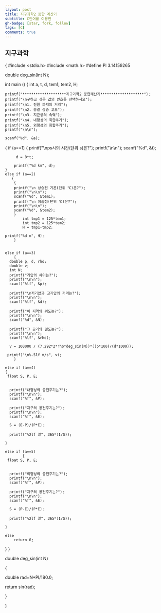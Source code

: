 ```yaml
---
layout: post
title: 지구과학2 종합 계산기
subtitle: C언어를 이용한
gh-badge: [star, fork, follow]
tags: [C]
comments: true
---
```



## 지구과학

{
#include <stdio.h>
#include <math.h>
#define PI 3.14159265

double deg_sin(int N);


int main ()
{
    int a, t, d, tem1, tem2, H;

    printf("********************지구과학2 종합계산기********************");
    printf("\n구하고 싶은 값의 번호를 선택하시오");
    printf("\n1. 진원 까지의 거리");
    printf("\n2. 응결 상승 고도");
    printf("\n3. 지균풍의 속력");
    printf("\n4. 내행성의 회합주기");
    printf("\n5. 외행성의 회합주기");
    printf("\n\n");

    scanf("%d", &a);


{
    if (a==1)
    {
        printf("\nps시의 시간(단위 s)은?");
        printf("\n\n");
        scanf("%d", &t);

         d = 8*t;

        printf("%d km", d);
    }
    else if (a==2)
       {
        {
        printf("\n 상승전 기온(단위 ℃)은?");
        printf("\n\n");
        scanf("%d", &tem1);
        printf("\n 이슬점(단위 ℃)은?");
        printf("\n\n");
        scanf("%d", &tem2);
        }
            int tmp1 = 125*tem1;
            int tmp2 = 125*tem2;
            H = tmp1-tmp2;

    printf("%d m", H);
        }


    else if (a==3)
        {
      double p, d, rho;
      double v;
      int N;
      printf("기압의 차이는?");
      printf("\n\n");
      scanf("%lf", &p);

      printf("\n저기압과 고기압의 거리는?");
      printf("\n\n");
      scanf("%lf", &d);

      printf("이 지역의 위도는?");
      printf("\n\n");
      scanf("%d", &N);

      printf("그 공기의 밀도는?");
      printf("\n\n");
      scanf("%lf", &rho);

      v = 100000 / (7.292*2*rho*deg_sin(N))*((p*100)/(d*1000));

     printf("\n%.5lf m/s", v);
        }

    else if (a==4)
    {
     float S, P, E;


      printf("내행성의 공전주기는?");
      printf("\n\n");
      scanf("%f", &P);

      printf("지구의 공전주기는?");
      printf("\n\n");
      scanf("%f", &E);

      S = (E-P)/(P*E);

      printf("%2lf 일", 365*(1/S));

    }

    else if (a==5)
            {
     float S, P, E;


      printf("외행성의 공전주기는?");
      printf("\n\n");
      scanf("%f", &P);

      printf("지구의 공전주기는?");
      printf("\n\n");
      scanf("%f", &E);

      S = (P-E)/(P*E);

      printf("%2lf 일", 365*(1/S));

    }

    else
        return 0;
}
}


double deg_sin(int N)

{

double rad=N*PI/180.0;

return sin(rad);

}



}
